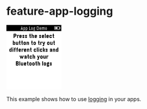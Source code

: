 # feature-app-logging

![screenshot](feature-app-logging-screenshot.png)

This example shows how to use [logging](https://developer.getpebble.com/docs/c/group___logging.html) in your apps.
